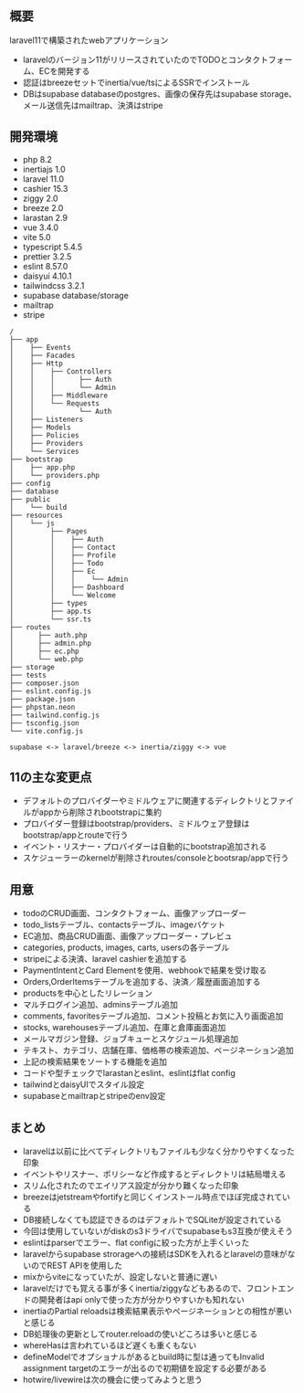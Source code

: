 ## 概要

laravel11で構築されたwebアプリケーション

- laravelのバージョン11がリリースされていたのでTODOとコンタクトフォーム、ECを開発する
- 認証はbreezeセットでinertia/vue/tsによるSSRでインストール
- DBはsupabase databaseのpostgres、画像の保存先はsupabase storage、メール送信先はmailtrap、決済はstripe

## 開発環境

- php 8.2
- inertiajs 1.0
- laravel 11.0
- cashier 15.3
- ziggy 2.0
- breeze 2.0
- larastan 2.9
- vue 3.4.0
- vite 5.0
- typescript 5.4.5
- prettier 3.2.5
- eslint 8.57.0
- daisyui 4.10.1
- tailwindcss 3.2.1
- supabase database/storage
- mailtrap
- stripe

```text
/
├── app
│    ├── Events
│    ├── Facades
│    ├── Http
│    │    ├── Controllers
│    │    │      ├── Auth
│    │    │      └── Admin
│    │    ├── Middleware
│    │    └── Requests
│    │           └── Auth
│    ├── Listeners
│    ├── Models
│    ├── Policies
│    ├── Providers
│    └── Services
├── bootstrap
│    ├── app.php
│    └── providers.php
├── config
├── database
├── public
│    └── build
├── resources
│    └── js
│         ├── Pages
│         │    ├── Auth
│         │    ├── Contact
│         │    ├── Profile
│         │    ├── Todo
│         │    ├── Ec
│         │    │    └── Admin
│         │    ├── Dashboard
│         │    └── Welcome
│         ├── types
│         ├── app.ts
│         └── ssr.ts
├── routes
│      ├── auth.php
│      ├── admin.php
│      ├── ec.php
│      └── web.php
├── storage
├── tests
├── composer.json
├── eslint.config.js
├── package.json
├── phpstan.neon
├── tailwind.config.js
├── tsconfig.json
└── vite.config.js

supabase <-> laravel/breeze <-> inertia/ziggy <-> vue

```

## 11の主な変更点
- デフォルトのプロバイダーやミドルウェアに関連するディレクトリとファイルがappから削除されbootstrapに集約
- プロバイダー登録はbootstrap/providers、ミドルウェア登録はbootstrap/appとrouteで行う
- イベント・リスナー・プロバイダーは自動的にbootstrap追加される
- スケジューラーのkernelが削除されroutes/consoleとbootsrap/appで行う

## 用意
- todoのCRUD画面、コンタクトフォーム、画像アップローダー
- todo_listsテーブル、contactsテーブル、imageバケット
- EC追加、商品CRUD画面、画像アップローダー・プレビュ
- categories, products, images, carts, usersの各テーブル
- stripeによる決済、laravel cashierを追加する
- PaymentIntentとCard Elementを使用、webhookで結果を受け取る
- Orders,OrderItemsテーブルを追加する、決済／履歴画面追加する
- productsを中心としたリレーション
- マルチログイン追加、adminsテーブル追加
- comments, favoritesテーブル追加、コメント投稿とお気に入り画面追加
- stocks, warehousesテーブル追加、在庫と倉庫画面追加
- メールマガジン登録、ジョブキューとスケジュール処理追加
- テキスト、カテゴリ、店舗在庫、価格帯の検索追加、ページネーション追加
- 上記の検索結果をソートする機能を追加
- コードや型チェックでlarastanとeslint、eslintはflat config
- tailwindとdaisyUIでスタイル設定
- supabaseとmailtrapとstripeのenv設定

## まとめ

- laravelは以前に比べてディレクトリもファイルも少なく分かりやすくなった印象
- イベントやリスナー、ポリシーなど作成するとディレクトリは結局増える
- スリム化されたのでエイリアス設定が分かり難くなった印象
- breezeはjetstreamやfortifyと同じくインストール時点でほぼ完成されている
- DB接続しなくても認証できるのはデフォルトでSQLiteが設定されている
- 今回は使用していないがdiskのs3ドライバでsupabaseもs3互換が使えそう
- eslintはparserでエラー、flat configに絞った方が上手くいった
- laravelからsupabase strorageへの接続はSDKを入れるとlaravelの意味がないのでREST APIを使用した
- mixからviteになっていたが、設定しないと普通に遅い
- laravelだけでも覚える事が多くinertia/ziggyなどもあるので、フロントエンドの開発者はapi onlyで使った方が分かりやすいかも知れない
- inertiaのPartial reloadsは検索結果表示やページネーションとの相性が悪いと感じる
- DB処理後の更新としてrouter.reloadの使いどころは多いと感じる
- whereHasは言われているほど遅くも重くもない
- defineModelでオプショナルがあるとbuild時に型は通ってもInvalid assignment targetのエラーが出るので初期値を設定する必要がある
- hotwire/livewireは次の機会に使ってみようと思う

